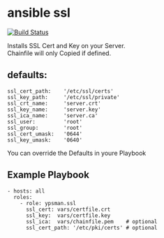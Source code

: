ansible ssl
===========
[![Build Status](https://travis-ci.org/ypsman/ansible-ssl.svg?branch=master)](https://travis-ci.org/ypsman/ansible-ssl)

Installs SSL Cert and Key on your Server.<br>
Chainfile will only Copied if defined.


defaults:
---------
    ssl_cert_path:    '/etc/ssl/certs'
    ssl_key_path:     '/etc/ssl/private'
    ssl_crt_name:     'server.crt'
    ssl_key_name:     'server.key'
    ssl_ica_name:     'server.ca'
    ssl_user:         'root'
    ssl_group:        'root'
    ssl_cert_umask:   '0644'
    ssl_key_umask:    '0640'

You can override the Defaults in youre Playbook

Example Playbook
----------------

    - hosts: all
      roles:
        - role: ypsman.ssl
          ssl_cert: vars/certfile.crt
          ssl_key:  vars/certfile.key
          ssl_ica:  vars/chainfile.pem    # optional 
          ssl_cert_path: '/etc/pki/certs' # optional
